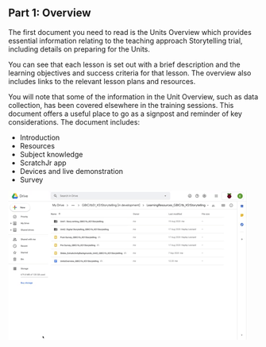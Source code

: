 ## Part 1: Overview

The first document you need to read is the Units Overview which provides essential information relating to the teaching approach Storytelling trial, including details on preparing for the Units.

You can see that each lesson is set out with a brief description and the learning objectives and success criteria for that lesson. The overview also includes links to the relevant lesson plans and resources. 

You will note that some of the information in the Unit Overview, such as data collection, has been covered elsewhere in the training sessions. This document offers a useful place to go as a signpost and reminder of key considerations. The document includes:
+ Introduction
+ Resources
+ Subject knowledge
+ ScratchJr app
+ Devices and live demonstration
+ Survey

![Modelling Unit Overview](images/ks1storytelling-UnitOverview.gif)
